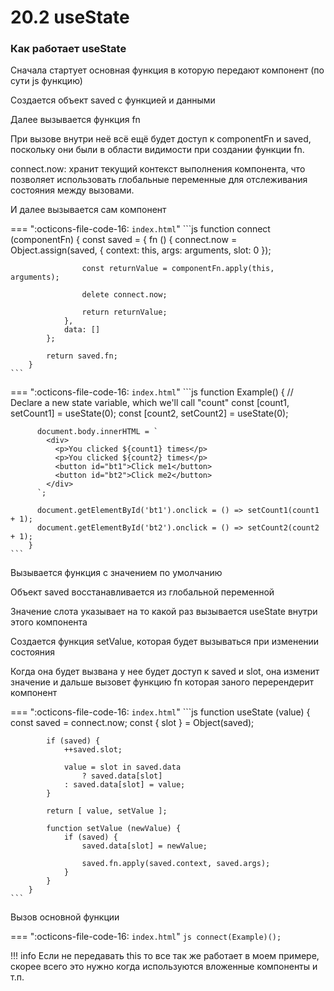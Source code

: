 # 20.2 useState


### Как работает useState

Сначала стартует основная функция в которую передают компонент (по сути js функцию)

Создается объект saved с функцией и данными

Далее вызывается функция fn

При вызове внутри неё всё ещё будет доступ к componentFn и saved, поскольку они были в области видимости при создании функции fn.

connect.now: хранит текущий контекст выполнения компонента, что позволяет использовать глобальные переменные для отслеживания состояния между вызовами.
 
И далее вызывается сам компонент

=== ":octicons-file-code-16: `index.html`"
    ```js
        function connect (componentFn) {
            const saved = {
                fn () {
                    connect.now = Object.assign(saved, { context: this, args: arguments, slot: 0 });

                    const returnValue = componentFn.apply(this, arguments);

                    delete connect.now;

                    return returnValue;
                },
                data: []
            };

            return saved.fn;
        }
    ```


=== ":octicons-file-code-16: `index.html`"
    ```js
        function Example() {
          // Declare a new state variable, which we'll call "count"
          const [count1, setCount1] = useState(0);
          const [count2, setCount2] = useState(0);

          document.body.innerHTML = `
            <div>
              <p>You clicked ${count1} times</p>
              <p>You clicked ${count2} times</p>
              <button id="bt1">Click me1</button>
              <button id="bt2">Click me2</button>
            </div>
          `;

          document.getElementById('bt1').onclick = () => setCount1(count1 + 1);
          document.getElementById('bt2').onclick = () => setCount2(count2 + 1);
        }
    ```

Вызывается функция с значением по умолчанию

Объект saved восстанавливается из глобальной переменной

Значение слота указывает на то какой раз вызывается useState внутри этого компонента

Создается функция setValue, которая будет вызываться при изменении состояния

Когда она будет вызвана у нее будет доступ к saved и slot, она изменит значение
и дальше вызовет функцию fn которая заного перерендерит компонент

=== ":octicons-file-code-16: `index.html`"
    ```js
        function useState (value) {
            const saved = connect.now;
            const { slot } = Object(saved);

            if (saved) {
                ++saved.slot;

                value = slot in saved.data
                    ? saved.data[slot]
                : saved.data[slot] = value;
            }

            return [ value, setValue ];

            function setValue (newValue) {
                if (saved) {
                    saved.data[slot] = newValue;

                    saved.fn.apply(saved.context, saved.args);
                }
            }
        }
    ```

Вызов основной функции

=== ":octicons-file-code-16: `index.html`"
    ```js
        connect(Example)();
    ```

!!! info
        Если не передавать this то все так же работает в моем примере, скорее всего 
        это нужно когда используются вложенные компоненты и т.п.

